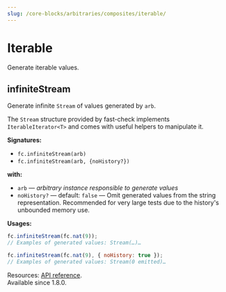 ```yaml
---
slug: /core-blocks/arbitraries/composites/iterable/
---
```


# Iterable

Generate iterable values.

## infiniteStream

Generate infinite `Stream` of values generated by `arb`.

The `Stream` structure provided by fast-check implements `IterableIterator<T>` and comes with useful helpers to manipulate it.

**Signatures:**

- `fc.infiniteStream(arb)`
- `fc.infiniteStream(arb, {noHistory?})`

**with:**

- `arb` — _arbitrary instance responsible to generate values_
- `noHistory?` — default: `false` — Omit generated values from the string representation. Recommended for very large tests due to the history's unbounded memory use.

**Usages:**

```js
fc.infiniteStream(fc.nat(9));
// Examples of generated values: Stream(…)…

fc.infiniteStream(fc.nat(9), { noHistory: true });
// Examples of generated values: Stream(0 emitted)…
```

Resources: [API reference](https://fast-check.dev/api-reference/functions/infiniteStream.html).  
Available since 1.8.0.
